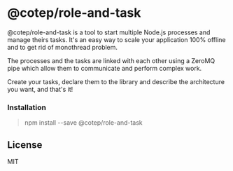 # @cotep/role-and-task

@cotep/role-and-task is a tool to start multiple Node.js processes and manage theirs tasks. It's an easy way to scale your application 100% offline and to get rid of monothread problem.

The processes and the tasks are linked with each other using a ZeroMQ pipe which allow them to communicate and perform complex work.

Create your tasks, declare them to the library and describe the architecture you want, and that's it!

### Installation

> npm install --save @cotep/role-and-task

License
----

MIT

[//]: # (These are reference links used in the body of this note and get stripped out when the markdown processor does its job. There is no need to format nicely because it shouldn't be seen. Thanks SO - http://stackoverflow.com/questions/4823468/store-comments-in-markdown-syntax)

   [node.js]: <http://nodejs.org>
